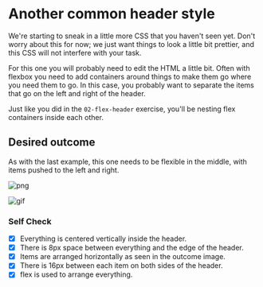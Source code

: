 # Another common header style

We're starting to sneak in a little more CSS that you haven't seen yet. Don't
worry about this for now; we just want things to look a little bit prettier, and
this CSS will not interfere with your task.

For this one you will probably need to edit the HTML a little bit. Often with
flexbox you need to add containers around things to make them go where you need
them to go. In this case, you probably want to separate the items that go on the
left and right of the header.

Just like you did in the `02-flex-header` exercise, you'll be nesting flex
containers inside each other.

## Desired outcome

As with the last example, this one needs to be flexible in the middle, with
items pushed to the left and right.

![png](./desired-outcome.png)

![gif](./desired-outcome.gif)

### Self Check

- [x] Everything is centered vertically inside the header.
- [x] There is 8px space between everything and the edge of the header.
- [x] Items are arranged horizontally as seen in the outcome image.
- [x] There is 16px between each item on both sides of the header.
- [x] flex is used to arrange everything.
